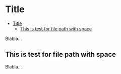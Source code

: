 # Title

<!--ts-->

- [Title](#title)
  - [This is test for file path with space](#this-is-test-for-file-path-with-space)

<!-- Created by https://github.com/ekalinin/github-markdown-toc -->
<!-- Added by: sungminyou, at: 2022년 7월 17일 일요일 16시 48분 18초 KST -->

<!--te-->

Blabla...

## This is test for file path with space

Blabla...
